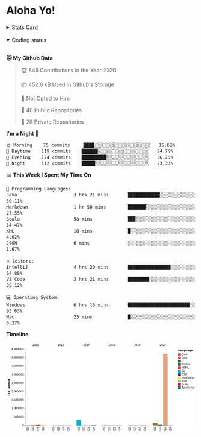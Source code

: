 # Aloha Yo!

<details>
<summary>Stats Card</summary>
 
[![Anurag's github stats](https://github-readme-stats.vercel.app/api?username=GarfieldZHU&show_icons=true&theme=tokyonight)](https://github.com/anuraghazra/github-readme-stats)
 
</details>

<br/>

<details open>

<summary>Coding status</summary>

<br/>

<!--START_SECTION:waka-->
**🐱 My Github Data** 

> 🏆 846 Contributions in the Year 2020
 > 
> 📦 452.6 kB Used in Github's Storage 
 > 
> 🚫 Not Opted to Hire
 > 
> 📜 46 Public Repositories
 > 
> 🔑 28 Private Repositories 

**I'm a Night 🦉** 

```text
🌞 Morning    75 commits     ████░░░░░░░░░░░░░░░░░░░░░   15.62% 
🌆 Daytime    119 commits    ██████░░░░░░░░░░░░░░░░░░░   24.79% 
🌃 Evening    174 commits    █████████░░░░░░░░░░░░░░░░   36.25% 
🌙 Night      112 commits    █████░░░░░░░░░░░░░░░░░░░░   23.33%

```


📊 **This Week I Spent My Time On** 

```text
💬 Programming Languages: 
Java                     3 hrs 21 mins       ████████████░░░░░░░░░░░░░   50.11% 
Markdown                 1 hr 50 mins        ███████░░░░░░░░░░░░░░░░░░   27.55% 
Scala                    58 mins             ███░░░░░░░░░░░░░░░░░░░░░░   14.47% 
XML                      18 mins             █░░░░░░░░░░░░░░░░░░░░░░░░   4.62% 
JSON                     6 mins              ░░░░░░░░░░░░░░░░░░░░░░░░░   1.67%

🔥 Editors: 
IntelliJ                 4 hrs 20 mins       ████████████████░░░░░░░░░   64.88% 
VS Code                  2 hrs 21 mins       ████████░░░░░░░░░░░░░░░░░   35.12%

💻 Operating System: 
Windows                  6 hrs 16 mins       ███████████████████████░░   93.63% 
Mac                      25 mins             █░░░░░░░░░░░░░░░░░░░░░░░░   6.37%

```

**Timeline**

![Chart not found](https://raw.githubusercontent.com/GarfieldZHU/GarfieldZHU/master/charts/bar_graph.png) 


<!--END_SECTION:waka-->

</details>
